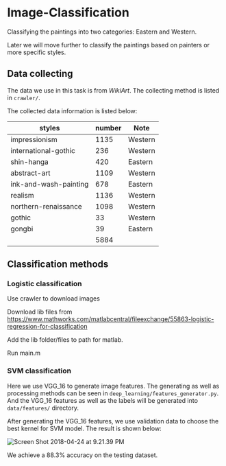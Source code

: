 # Image-Classification
Classifying the paintings into two categories: Eastern and Western. 

Later we will move further to classify the paintings based on painters or more specific styles.

## Data collecting
The data we use in this task is from *WikiArt*. The collecting method is listed in `crawler/`. 

The collected data information is listed below: </br>

| styles  | number  | Note |
|---|---|---|
| impressionism  | 1135  | Western |
| international-gothic  | 236  | Western | 
| shin-hanga  | 420  | Eastern | 
| abstract-art  | 1109  | Western | 
| ink-and-wash-painting  | 678  | Eastern | 
| realism  | 1136  | Western | 
| northern-renaissance  | 1098  | Western | 
| gothic  |  33 | Western | 
| gongbi  | 39  | Eastern | 
| | 5884 | |

## Classification methods
### Logistic classification

Use crawler to download images

Download lib files from https://www.mathworks.com/matlabcentral/fileexchange/55863-logistic-regression-for-classification

Add the lib folder/files to path for matlab.

Run main.m


### SVM classification

Here we use VGG_16 to generate image features. The generating as well as processing methods can be seen in `deep_learning/features_generator.py`. </br>
And the VGG_16 features as well as the labels will be generated into `data/features/` directory.

After generating the VGG_16 features, we use validation data to choose the best kernel for SVM model. The result is shown below:

![Screen Shot 2018-04-24 at 9.21.39 PM](https://oh1ulkf4j.qnssl.com/Screen%20Shot%202018-04-24%20at%209.21.39%20PM.png)

We achieve a 88.3% accuracy on the testing dataset.


